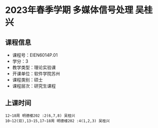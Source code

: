 # 2023年春季学期 多媒体信号处理 吴桂兴






## 课程信息

- 课程号：EIEN6014P.01
- 学分：3
- 教学类型：理论实验课
- 开课单位：软件学院苏州
- 课程类别：硕士
- 课程层次：研究生课程

## 上课时间

```
12~18周 明德楼202 :2(6,7,8) 吴桂兴
10~12(双),13~15,17~18周 明德楼202 :4(1,2,3) 吴桂兴
```

